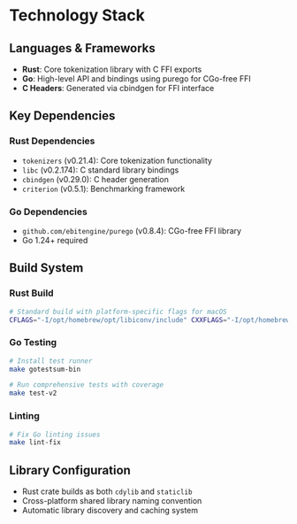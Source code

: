 # Technology Stack

## Languages & Frameworks
- **Rust**: Core tokenization library with C FFI exports
- **Go**: High-level API and bindings using purego for CGo-free FFI
- **C Headers**: Generated via cbindgen for FFI interface

## Key Dependencies

### Rust Dependencies
- `tokenizers` (v0.21.4): Core tokenization functionality
- `libc` (v0.2.174): C standard library bindings
- `cbindgen` (v0.29.0): C header generation
- `criterion` (v0.5.1): Benchmarking framework

### Go Dependencies  
- `github.com/ebitengine/purego` (v0.8.4): CGo-free FFI library
- Go 1.24+ required

## Build System

### Rust Build
```bash
# Standard build with platform-specific flags for macOS
CFLAGS="-I/opt/homebrew/opt/libiconv/include" CXXFLAGS="-I/opt/homebrew/opt/libiconv/include" RUSTFLAGS="-L/opt/homebrew/opt/libiconv/lib -C link-arg=-L/opt/homebrew/opt/libiconv/lib" cargo zigbuild
```

### Go Testing
```bash
# Install test runner
make gotestsum-bin

# Run comprehensive tests with coverage
make test-v2
```

### Linting
```bash
# Fix Go linting issues
make lint-fix
```

## Library Configuration
- Rust crate builds as both `cdylib` and `staticlib`
- Cross-platform shared library naming convention
- Automatic library discovery and caching system